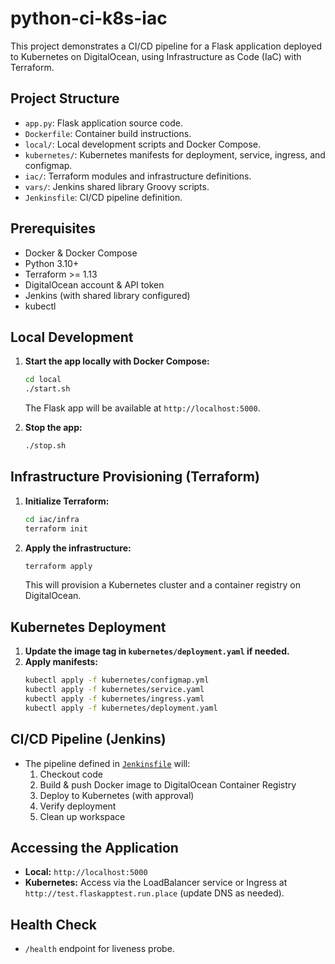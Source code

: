 # python-ci-k8s-iac

This project demonstrates a CI/CD pipeline for a Flask application deployed to Kubernetes on DigitalOcean, using Infrastructure as Code (IaC) with Terraform.

## Project Structure

- `app.py`: Flask application source code.
- `Dockerfile`: Container build instructions.
- `local/`: Local development scripts and Docker Compose.
- `kubernetes/`: Kubernetes manifests for deployment, service, ingress, and configmap.
- `iac/`: Terraform modules and infrastructure definitions.
- `vars/`: Jenkins shared library Groovy scripts.
- `Jenkinsfile`: CI/CD pipeline definition.

## Prerequisites

- Docker & Docker Compose
- Python 3.10+
- Terraform >= 1.13
- DigitalOcean account & API token
- Jenkins (with shared library configured)
- kubectl

## Local Development

1. **Start the app locally with Docker Compose:**
    ```sh
    cd local
    ./start.sh
    ```
    The Flask app will be available at `http://localhost:5000`.

2. **Stop the app:**
    ```sh
    ./stop.sh
    ```

## Infrastructure Provisioning (Terraform)

1. **Initialize Terraform:**
    ```sh
    cd iac/infra
    terraform init
    ```

2. **Apply the infrastructure:**
    ```sh
    terraform apply
    ```
    This will provision a Kubernetes cluster and a container registry on DigitalOcean.

## Kubernetes Deployment

1. **Update the image tag in `kubernetes/deployment.yaml` if needed.**
2. **Apply manifests:**
    ```sh
    kubectl apply -f kubernetes/configmap.yml
    kubectl apply -f kubernetes/service.yaml
    kubectl apply -f kubernetes/ingress.yaml
    kubectl apply -f kubernetes/deployment.yaml
    ```

## CI/CD Pipeline (Jenkins)

- The pipeline defined in [`Jenkinsfile`](Jenkinsfile) will:
    1. Checkout code
    2. Build & push Docker image to DigitalOcean Container Registry
    3. Deploy to Kubernetes (with approval)
    4. Verify deployment
    5. Clean up workspace

## Accessing the Application

- **Local:** `http://localhost:5000`
- **Kubernetes:** Access via the LoadBalancer service or Ingress at `http://test.flaskapptest.run.place` (update DNS as needed).

## Health Check

- `/health` endpoint for liveness probe.